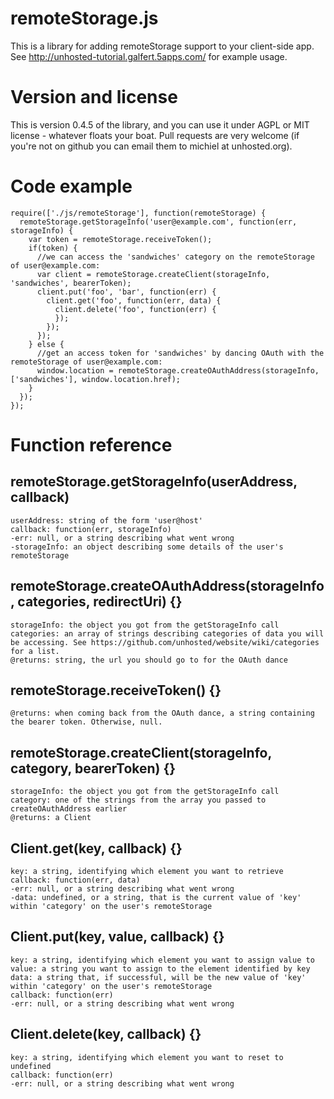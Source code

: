 remoteStorage.js
================

This is a library for adding remoteStorage support to your client-side app. See http://unhosted-tutorial.galfert.5apps.com/ for example usage.

Version and license
=======
This is version 0.4.5 of the library, and you can use it under AGPL or MIT license - whatever floats your boat. Pull requests are very welcome (if you're not on github you can email them to michiel at unhosted.org).

Code example
=========

    require(['./js/remoteStorage'], function(remoteStorage) {
      remoteStorage.getStorageInfo('user@example.com', function(err, storageInfo) {
        var token = remoteStorage.receiveToken();
        if(token) {
          //we can access the 'sandwiches' category on the remoteStorage of user@example.com:
          var client = remoteStorage.createClient(storageInfo, 'sandwiches', bearerToken);
          client.put('foo', 'bar', function(err) {
            client.get('foo', function(err, data) {
              client.delete('foo', function(err) {
              });
            });
          });
        } else {
          //get an access token for 'sandwiches' by dancing OAuth with the remoteStorage of user@example.com:
          window.location = remoteStorage.createOAuthAddress(storageInfo, ['sandwiches'], window.location.href);
        }
      });
    });


Function reference
=======

remoteStorage.getStorageInfo(userAddress, callback)
-------

    userAddress: string of the form 'user@host'
    callback: function(err, storageInfo)
    -err: null, or a string describing what went wrong
    -storageInfo: an object describing some details of the user's remoteStorage

remoteStorage.createOAuthAddress(storageInfo, categories, redirectUri) {}
-------

    storageInfo: the object you got from the getStorageInfo call
    categories: an array of strings describing categories of data you will be accessing. See https://github.com/unhosted/website/wiki/categories for a list.
    @returns: string, the url you should go to for the OAuth dance

remoteStorage.receiveToken() {}
-------

    @returns: when coming back from the OAuth dance, a string containing the bearer token. Otherwise, null.

remoteStorage.createClient(storageInfo, category, bearerToken) {}
-------

    storageInfo: the object you got from the getStorageInfo call
    category: one of the strings from the array you passed to createOAuthAddress earlier
    @returns: a Client

Client.get(key, callback) {}
-------
    
    key: a string, identifying which element you want to retrieve
    callback: function(err, data)
    -err: null, or a string describing what went wrong
    -data: undefined, or a string, that is the current value of 'key' within 'category' on the user's remoteStorage

Client.put(key, value, callback) {}
-------

    key: a string, identifying which element you want to assign value to
    value: a string you want to assign to the element identified by key
    data: a string that, if successful, will be the new value of 'key' within 'category' on the user's remoteStorage
    callback: function(err)
    -err: null, or a string describing what went wrong

Client.delete(key, callback) {}
-------

    key: a string, identifying which element you want to reset to undefined
    callback: function(err)
    -err: null, or a string describing what went wrong

